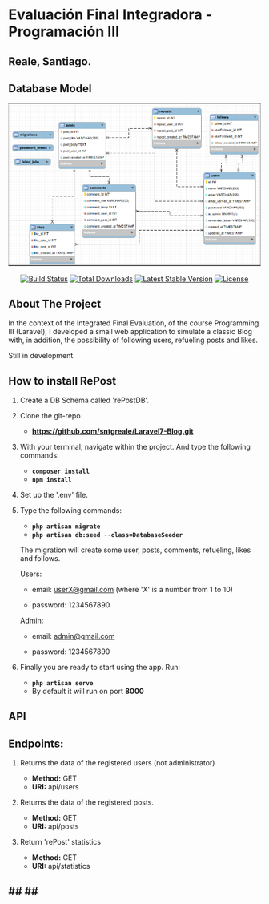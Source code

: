 # Evaluación Final Integradora - Programación III
## Reale, Santiago.

## Database Model

![Database_Model](https://github.com/sntgreale/Laravel7-Blog/blob/main/public/images/DiagramDB.png)


<p align="center">
    <a href="https://travis-ci.org/laravel/framework"><img src="https://travis-ci.org/laravel/framework.svg" alt="Build Status"></a>
    <a href="https://packagist.org/packages/laravel/framework"><img src="https://poser.pugx.org/laravel/framework/d/total.svg" alt="Total Downloads"></a>
    <a href="https://packagist.org/packages/laravel/framework"><img src="https://poser.pugx.org/laravel/framework/v/stable.svg" alt="Latest Stable Version"></a>
    <a href="https://packagist.org/packages/laravel/framework"><img src="https://poser.pugx.org/laravel/framework/license.svg" alt="License"></a>
</p>

## About The Project

In the context of the Integrated Final Evaluation, of the course Programming III (Laravel), I developed a small web application to simulate a classic Blog with, in addition, the possibility of following users, refueling posts and likes.

Still in development.

## How to install RePost 

1. Create a DB Schema called 'rePostDB'.

2. Clone the git-repo.
    - **https://github.com/sntgreale/Laravel7-Blog.git**

3. With your terminal, navigate within the project. And type the following commands:
    - **`composer install`**
    - **`npm install`**
    
4. Set up the '.env' file.

5. Type the following commands:
    - **`php artisan migrate`** 
    - **`php artisan db:seed --class=DatabaseSeeder`** 

    The migration will create some user, posts, comments, refueling, likes and follows.

    Users:
    - email: userX@gmail.com (where 'X' is a number from 1 to 10)

    - password: 1234567890
    
    Admin:
    - email: admin@gmail.com

    - password: 1234567890


6. Finally you are ready to start using the app. Run:
    - **`php artisan serve`**
    - By default it will run on port **8000**
    

## API
## Endpoints:

1. Returns the data of the registered users (not administrator)
    - **Method:** GET
    - **URI:** api/users
    
2. Returns the data of the registered posts.
    - **Method:** GET
    - **URI:** api/posts

3. Return 'rePost' statistics
    - **Method:** GET
    - **URI:** api/statistics

## ## ## ##